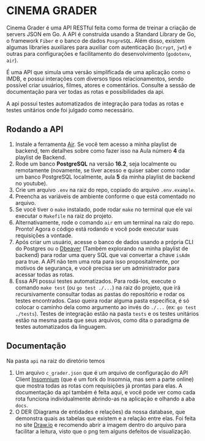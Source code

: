 # CINEMA GRADER

Cinema Grader é uma API RESTful feita como forma de treinar a criação de servers JSON em Go. 
A API é construída usando a Standard Library de Go, o framework `Fiber` e o banco de dados `PosgreSQL`. Além disso, existem algumas libraries auxiliares para auxiliar com autenticação (`bcrypt`, `jwt`) e outras para configurações e facilitamento do desenvolvimento
(`godotenv`, `air`).

É uma API que simula uma versão simplificada de uma aplicação como o IMDB, e possui interações com diversos tipos relacionamentos, sendo possível criar usuários, filmes, atores e comentários. Consulte a sessão de documentação para ver todas as rotas e possibilidades da api.

A api possui testes automatizados de integração para todas as rotas e testes unitários onde foi julgado como necessário.

## Rodando a API
1. Instale a ferramenta [Air](https://github.com/cosmtrek/air). Se você tem acesso a minha playlist de backend, tem detalhes sobre como fazer isso na Aula número **4** da playlist de Backend.
2. Rode um banco **PostgreSQL** na versão **16.2**, seja localmente ou remotamente (novamente, se tiver acesso e quiser saber como rodar um banco PostgreSQL localmente, aula **5** da minha playlist de backend no youtube).
3. Crie um arquivo `.env` na raiz do repo, copiado do arquivo `.env.example`.
4. Preencha as variáveis de ambiente conforme o que está comentado no arquivo.
5. Se você tiver o `make` instalado, pode rodar `make` no terminal que ele vai executar o `Makefile` na raiz do projeto.
6. Alternativamente, rode o comando `air` em um terminal na raiz do repo. Pronto! Agora o código está rodando e você pode executar suas requisições a vontade.
7. Após criar um usuário, acesse o banco de dados usando a própria CLI do Postgres ou o [Dbeaver](https://dbeaver.io/download/) (Também explorando na minha playlist de backend) para rodar uma query SQL que vai convertar a chave `isAdm` para true. A API não tem uma rota para isso propositalmente, por motivos de segurança, e você precisa ser um administrador para acessar todas as rotas.
8. Essa API possui testes automatizados. Para rodá-los, execute o comando `make test` (ou `go test ./...`) na raiz do projeto, que irá recursivamente consultar todas as pastas do repositório e rodar os testes encontrados. Caso queira rodar alguma pasta específica, é só colocar o caminho dela como argumento ao invés do `./...` (ex: `go test ./tests`). Testes de integração estão na pasta `tests` e os testes unitários estão na mesma pasta que seus arquivos, como dita o paradigma de testes automatizados da linguagem.

## Documentação
Na pasta `api` na raiz do diretório temos
1. Um arquivo `c_grader.json` que é um arquivo de configuração do API Client [Insomnium](https://github.com/ArchGPT/insomnium) (que é um fork do Insomnia, mas sem a parte online) que mostra todas as rotas com requisições já prontas para elas. A documentação da api também é feita aqui, e você pode ver como cada rota funciona individualmente abrindo-as na aplicação e olhando a aba `docs`.
2. O DER (Diagrama de entidades e relações) da nossa database, que demonstra quais as tabelas que existem e a relação entre elas. Foi feita no site [Draw.io](https://app.diagrams.net/) e recomendo abrir a imagem dentro do arquivo para facilitar a leitura, visto que o png tem alguns defeitos de visualização.
